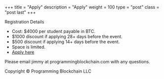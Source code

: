 +++
title = "Apply"
description = "Apply"
weight = 100
type = "post"
class = "post last"
+++

Registration Details

  * Cost: $4000 per student payable in BTC.
  * $1000 discount if applying 28+ days before the event.
  * $500 discount if applying 14+ days before the event.
  * Space is limited.
  * [Apply here](https://goo.gl/forms/6FBsaYRMipA6j7JN2)

Please email jimmy at programmingblockchain.com with any questions.

Copyright &copy; Programming Blockchain LLC
